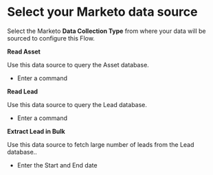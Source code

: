 # Select your Marketo data source

Select the Marketo **Data Collection Type** from where your data will be sourced to configure this Flow. 

**Read Asset**

Use this data source to query the Asset database.

* Enter a command

**Read Lead**

Use this data source to query the Lead database.

* Enter a command

**Extract Lead in Bulk**

Use this data source to fetch large number of leads from the Lead database..

* Enter the Start and End date



